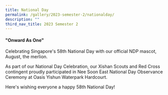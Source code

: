 ```yaml
---
title: National Day
permalink: /gallery/2023-semester-2/nationalday/
description: ""
third_nav_title: 2023 Semester 2
---
```

#### "Onward As One"

Celebrating Singapore's 58th National Day with our official NDP mascot, August, the merlion.

As part of our National Day Celebration, our Xishan Scouts and Red Cross contingent proudly participated in Nee Soon East National Day Observance Ceremony at Oasis Yishun Waterpark Hardcourt.

Here's wishing everyone a happy 58th National Day!
